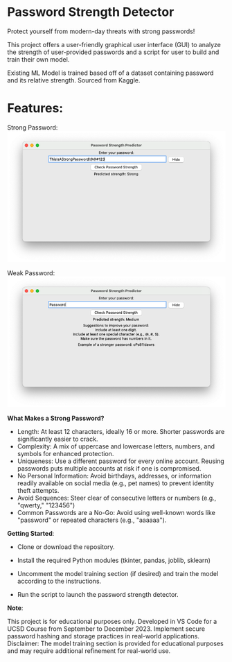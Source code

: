 # Password Strength Detector
Protect yourself from modern-day threats with strong passwords!

This project offers a user-friendly graphical user interface (GUI) to analyze the strength of user-provided passwords and a script for user to build and train their own model.

Existing ML Model is trained based off of a dataset containing password and its relative strength. Sourced from Kaggle.

# Features:

Strong Password:
![Example of Strong Password](https://github.com/ConnerZhao/PW-Predicator/blob/main/data/StrongPW.png?raw=true)

Weak Password:
![Example of Weak Password](https://github.com/ConnerZhao/PW-Predicator/blob/main/data/WeakPW.png?raw=true)

**What Makes a Strong Password?**

- Length: At least 12 characters, ideally 16 or more. Shorter passwords are significantly easier to crack.
- Complexity: A mix of uppercase and lowercase letters, numbers, and symbols for enhanced protection.
- Uniqueness: Use a different password for every online account. Reusing passwords puts multiple accounts at risk if one is compromised.
- No Personal Information: Avoid birthdays, addresses, or information readily available on social media (e.g., pet names) to prevent identity theft attempts.
- Avoid Sequences: Steer clear of consecutive letters or numbers (e.g., "qwerty," "123456")
- Common Passwords are a No-Go: Avoid using well-known words like "password" or repeated characters (e.g., "aaaaaa").

**Getting Started**:

- Clone or download the repository.

- Install the required Python modules (tkinter, pandas, joblib, sklearn)

- Uncomment the model training section (if desired) and train the model according to the instructions.

- Run the script to launch the password strength detector.

**Note**:

This project is for educational purposes only. Developed in VS Code for a UCSD Course from September to December 2023.
Implement secure password hashing and storage practices in real-world applications.
Disclaimer: The model training section is provided for educational purposes and may require additional refinement for real-world use.
